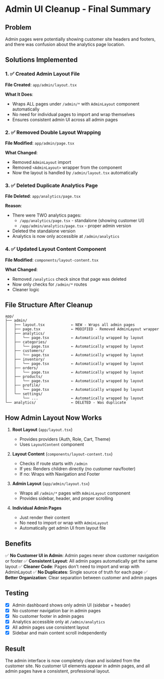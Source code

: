 # Admin UI Cleanup - Final Summary

## Problem
Admin pages were potentially showing customer site headers and footers, and there was confusion about the analytics page location.

## Solutions Implemented

### 1. ✅ Created Admin Layout File
**File Created**: `app/admin/layout.tsx`

**What It Does**:
- Wraps ALL pages under `/admin/*` with `AdminLayout` component automatically
- No need for individual pages to import and wrap themselves
- Ensures consistent admin UI across all admin pages

### 2. ✅ Removed Double Layout Wrapping
**File Modified**: `app/admin/page.tsx`

**What Changed**:
- Removed `AdminLayout` import
- Removed `<AdminLayout>` wrapper from the component
- Now the layout is handled by `/admin/layout.tsx` automatically

### 3. ✅ Deleted Duplicate Analytics Page
**File Deleted**: `app/analytics/page.tsx`

**Reason**:
- There were TWO analytics pages:
  - `/app/analytics/page.tsx` - standalone (showing customer UI)
  - `/app/admin/analytics/page.tsx` - proper admin version
- Deleted the standalone version
- Analytics is now only accessible at `/admin/analytics`

### 4. ✅ Updated Layout Content Component
**File Modified**: `components/layout-content.tsx`

**What Changed**:
- Removed `/analytics` check since that page was deleted
- Now only checks for `/admin/*` routes
- Cleaner logic

## File Structure After Cleanup

```
app/
├── admin/
│   ├── layout.tsx            ← NEW - Wraps all admin pages
│   ├── page.tsx              ← MODIFIED - Removed AdminLayout wrapper
│   ├── analytics/
│   │   └── page.tsx          ← Automatically wrapped by layout
│   ├── categories/
│   │   └── page.tsx          ← Automatically wrapped by layout
│   ├── customers/
│   │   └── page.tsx          ← Automatically wrapped by layout
│   ├── inventory/
│   │   └── page.tsx          ← Automatically wrapped by layout
│   ├── orders/
│   │   └── page.tsx          ← Automatically wrapped by layout
│   ├── products/
│   │   └── page.tsx          ← Automatically wrapped by layout
│   ├── profile/
│   │   └── page.tsx          ← Automatically wrapped by layout
│   └── settings/
│       └── ...               ← Automatically wrapped by layout
└── analytics/                ← DELETED - Was duplicate
```

## How Admin Layout Now Works

1. **Root Layout** (`app/layout.tsx`)
   - Provides providers (Auth, Role, Cart, Theme)
   - Uses `LayoutContent` component

2. **Layout Content** (`components/layout-content.tsx`)
   - Checks if route starts with `/admin`
   - If yes: Renders children directly (no customer nav/footer)
   - If no: Wraps with Navigation and Footer

3. **Admin Layout** (`app/admin/layout.tsx`)
   - Wraps all `/admin/*` pages with `AdminLayout` component
   - Provides sidebar, header, and proper scrolling

4. **Individual Admin Pages**
   - Just render their content
   - No need to import or wrap with `AdminLayout`
   - Automatically get admin UI from layout file

## Benefits

✅ **No Customer UI in Admin**: Admin pages never show customer navigation or footer
✅ **Consistent Layout**: All admin pages automatically get the same layout
✅ **Cleaner Code**: Pages don't need to import and wrap with AdminLayout
✅ **No Duplicates**: Single source of truth for each page
✅ **Better Organization**: Clear separation between customer and admin pages

## Testing

- [x] Admin dashboard shows only admin UI (sidebar + header)
- [x] No customer navigation bar in admin pages
- [x] No customer footer in admin pages
- [x] Analytics accessible only at `/admin/analytics`
- [x] All admin pages use consistent layout
- [x] Sidebar and main content scroll independently

## Result

The admin interface is now completely clean and isolated from the customer site. No customer UI elements appear in admin pages, and all admin pages have a consistent, professional layout.

